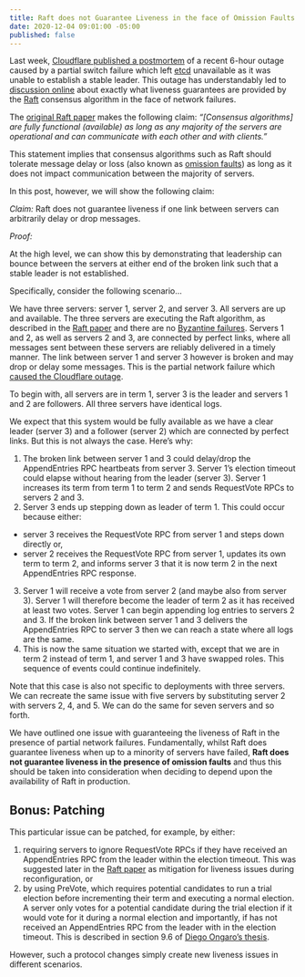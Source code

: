 ```yaml
---
title: Raft does not Guarantee Liveness in the face of Omission Faults.
date: 2020-12-04 09:01:00 -05:00
published: false
---
```


Last week, [Cloudflare published a postmortem](https://blog.cloudflare.com/a-byzantine-failure-in-the-real-world/) of a recent 6-hour outage caused by a partial switch failure which left [etcd](https://etcd.io) unavailable as it was unable to establish a stable leader. This outage has understandably led to [discussion online](https://twitter.com/heidiann360/status/1332711011451867139) about exactly what liveness guarantees are provided by the [Raft](https://raft.github.io) consensus algorithm in the face of network failures.

The [original Raft paper](https://raft.github.io/raft.pdf) makes the following claim:
*“[Consensus algorithms] are fully functional (available) as long as any majority of the servers are operational and can communicate with each other and with clients.”*

This statement implies that consensus algorithms such as Raft should tolerate message delay or loss (also known as [omission faults](https://decentralizedthoughts.github.io/2019-06-07-modeling-the-adversary/)) as long as it does not impact communication between the majority of servers.

In this post, however, we will show the following claim:

*Claim:* Raft does not guarantee liveness if one link between servers can arbitrarily delay or drop messages.

*Proof:*

At the high level, we can show this by demonstrating that leadership can bounce between the servers at either end of the broken link such that a stable leader is not established.

Specifically, consider the following scenario...

We have three servers: server 1, server 2, and server 3. All servers are up and available. The three servers are executing the Raft algorithm, as described in the [Raft paper](https://raft.github.io/raft.pdf) and there are no [Byzantine failures](https://decentralizedthoughts.github.io/2019-06-07-modeling-the-adversary/). Servers 1 and 2, as well as servers 2 and 3, are connected by perfect links, where all messages sent between these servers are reliably delivered in a timely manner. The link between server 1 and server 3 however is broken and may drop or delay some messages. This is the partial network failure which [caused the Cloudflare outage](https://blog.cloudflare.com/a-byzantine-failure-in-the-real-world/).

To begin with, all servers are in term 1, server 3 is the leader and servers 1 and 2 are followers. All three servers have identical logs.

We expect that this system would be fully available as we have a clear leader (server 3) and a follower (server 2) which are connected by perfect links. But this is not always the case. Here’s why:

1. The broken link between server 1 and 3 could delay/drop the AppendEntries RPC heartbeats from server 3. Server 1’s election timeout could elapse without hearing from the leader (server 3).
Server 1 increases its term from term 1 to term 2 and sends RequestVote RPCs to servers 2 and 3.
2. Server 3 ends up stepping down as leader of term 1. This could occur because either:
  * server 3 receives the RequestVote RPC from server 1 and steps down directly or,
  * server 2 receives the RequestVote RPC from server 1, updates its own term to term 2, and informs server 3 that it is now term 2 in the next AppendEntries RPC response.
3. Server 1 will receive a vote from server 2 (and maybe also from server 3). Server 1 will therefore become the leader of term 2 as it has received at least two votes. Server 1 can begin appending log entries to servers 2 and 3. If the broken link between server 1 and 3 delivers the AppendEntries RPC to server 3 then we can reach a state where all logs are the same.
4. This is now the same situation we started with, except that we are in term 2 instead of term 1, and server 1 and 3 have swapped roles. This sequence of events could continue indefinitely.

Note that this case is also not specific to deployments with three servers. We can recreate the same issue with five servers by substituting server 2 with servers 2, 4, and 5. We can do the same for seven servers and so forth.

We have outlined one issue with guaranteeing the liveness of Raft in the presence of partial network failures.  Fundamentally, whilst Raft does guarantee liveness when up to a minority of servers have failed, **Raft does not guarantee liveness in the presence of omission faults** and thus this should be taken into consideration when deciding to depend upon the availability of Raft in production.

## Bonus: Patching

This particular issue can be patched, for example, by either:
1. requiring servers to ignore RequestVote RPCs if they have received an AppendEntries RPC from the leader within the election timeout. This was suggested later in the [Raft paper](https://raft.github.io/raft.pdf) as mitigation for liveness issues during reconfiguration, or
2. by using PreVote, which requires potential candidates to run a trial election before incrementing their term and executing a normal election. A server only votes for a potential candidate during the trial election if it would vote for it during a normal election and importantly, if has not received an AppendEntries RPC from the leader with in the election timeout. This is described in section 9.6 of [Diego Ongaro’s thesis](https://web.stanford.edu/~ouster/cgi-bin/papers/OngaroPhD.pdf).

However, such a protocol changes simply create new liveness issues in different scenarios.
